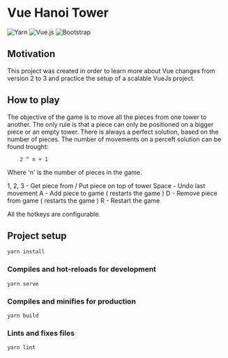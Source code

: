 # Vue Hanoi Tower
![Yarn](https://img.shields.io/badge/yarn-%232C8EBB.svg?style=for-the-badge&logo=yarn&logoColor=white)
![Vue.js](https://img.shields.io/badge/vuejs-%2335495e.svg?style=for-the-badge&logo=vuedotjs&logoColor=%234FC08D)
![Bootstrap](https://img.shields.io/badge/bootstrap-%23563D7C.svg?style=for-the-badge&logo=bootstrap&logoColor=white)

## Motivation
This project was created in order to learn more about Vue changes from version 2 to 3 and practice the setup of a scalable VueJs project.

## How to play
The objective of the game is to move all the pieces from one tower to another.
The only rule is that a piece can only be positioned on a bigger piece or an empty tower.
There is always a perfect solution, based on the number of pieces.
The number of movements on a perceft solution can be found trought:
```
    2 ^ n + 1
```
Where 'n' is the number of pieces in the game.

1, 2, 3 - Get piece from / Put piece on top of tower
Space   - Undo last movement
A       - Add piece to game ( restarts the game )
D       - Remove piece from game ( restarts the game )
R       - Restart the game

All the hotkeys are configurable.

## Project setup
```
yarn install
```

### Compiles and hot-reloads for development
```
yarn serve
```

### Compiles and minifies for production
```
yarn build
```

### Lints and fixes files
```
yarn lint
```
